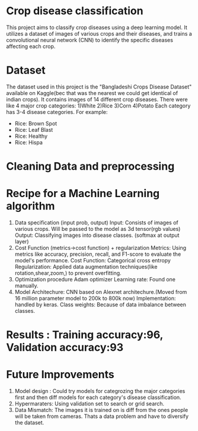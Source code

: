 # Crop disease classification
This project aims to classify crop diseases using a deep learning model. 
It utilizes a dataset of images of various crops and their diseases, and trains a convolutional neural network (CNN) to identify the specific diseases affecting each crop.
# Dataset
The dataset used in this project is the "Bangladeshi Crops Disease Dataset" available on Kaggle(bec that was the nearest we could get identical of indian crops). 
It contains images of 14 different crop diseases.
There were like 4 major crop categories: 1)White 2)Rice 3)Corn 4)Potato
Each category has 3-4 disease categories. For example: 
- Rice: Brown Spot
- Rice: Leaf Blast
- Rice: Healthy
- Rice: Hispa 
# Cleaning Data and preprocessing

# Recipe for a Machine Learning algorithm
1) Data specification (input prob, output)
Input: Consists of images of various crops. Will be passed to the model as 3d tensor(rgb values)
Output: Classifying images into disease classes. (softmax at output layer)
3) Cost Function (metrics->cost function) + regularization
Metrics: Using metrics like accuracy, precision, recall, and F1-score to evaluate the model's performance.
Cost Function: Categorical cross entropy
Regularization: Applied data augmentation techniques(like rotation,shear,zoom,) to prevent overfitting.
5) Optimization procedure
Adam optimizer 
Learning rate: Found one manually. 
6) Model
Architechure: CNN based on Alexnet architechure.(Moved from 16 million parameter model to 200k to 800k now)
Implementation: handled by keras.
Class weights: Because of data imbalance between classes.

# Results : Training accuracy:96,  Validation accuracy:93 

# Future Improvements
1) Model design : Could try models for categrozing the major categories first and then diff models for each category's disease classification.
2) Hypermaraters: Using validation set to search or grid search.
3) Data Mismatch: The images it is trained on is diff from the ones people will be taken from cameras. Thats a data problem and have to diversify the dataset.
